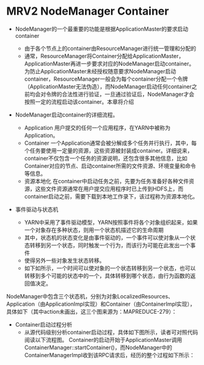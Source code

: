 # MRV2 NodeManager Container

* NodeManager的一个最重要的功能是根据ApplicationMaster的要求启动container
   * 由于各个节点上的container由ResourceManager进行统一管理和分配的
   * 通常，ResourceManager将Container分配给ApplicationMaster，ApplicationMaster再进一步要求对应的NodeManager启动container。为防止ApplicationMaster未经授权随意要求NodeManager启动container，ResourceManager一般会为每个container分配一个令牌（ApplicationMaster无法伪造），而NodeManager启动任何container之前均会对令牌的合法性进行验证，一旦通过验证后，NodeManager才会按照一定的流程启动该container。本章将介绍

* NodeManager启动container的详细流程。
  * Application 用户提交的任何一个应用程序，在YARN中被称为Application。
  * Container 一个Application通常会被分解成多个任务并行执行，其中，每个任务要使用一定量的资源，这些资源被封装成container。详细说来，container不仅包含一个任务的资源说明，还包含很多其他信息，比如Container对应的节点、启动container所需的文件资源、环境变量和命令等信息。
  * 资源本地化 在container中启动任务之前，先要为任务准备好各种文件资源，这些文件资源通常在用户提交应用程序时已上传到HDFS上，而container启动之前，需要下载到本地工作录下，该过程称为资源本地化。


* 事件驱动与状态机
  * YARN中采用了事件驱动模型，YARN按照事件将各个对象组织起来，如果一个对象存在多种状态，则用一个状态机描述它的生命周期
  * 其中，状态机的状态变化是由事件驱动的，一个事件可以使对象从一个状态转移到另一个状态，同时触发一个行为，而该行为可能在此发出一个事件
  * 使得另外一些对象发生状态转移。
  * 如下如所示，一个时间可以使对象的一个状态转移到另一个状态，也可以转移到多个可能的状态中的一个，具体转移到哪个状态，由行为函数的返回值决定。

NodeManager中包含三个状态机，分别为对象LocalizedResources、Application（由ApplicationImpl实现）和Container（由ContainerImpl实现），具体如下（其中action未画出，这三个图来源为：MAPREDUCE-279）：



* Container启动过程分析
  * 从源代码级别分析container启动过程，具体如下图所示，读者可对照代码阅读以下流程图。
Container的启动开始于ApplicationMaster调用ContainerManager::startContainer()，而NodeManager中的ContainerManagerImpl收到该RPC请求后，经历的整个过程如下所示：
